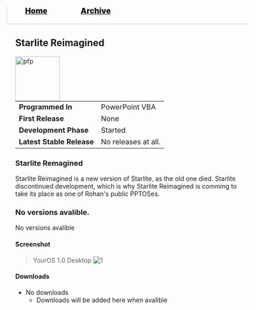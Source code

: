 <blockquote style="background: #0000;border-bottom: 1px solid #B2D2E1;height: 30px;margin: 0 -20px 20px;padding: 0px 20px 9px 40px;">
  <p style=""><a href="https://hexa-one.github.io/pptos-wiki/" style="font-size: 17px;font-weight: 900;font-style: normal;text-shadow: rgba(255,255,255,0.9) 0 1px 0;">Home</a>&nbsp;&nbsp;&nbsp;&nbsp;&nbsp;&nbsp;&nbsp;&nbsp;&nbsp;&nbsp;&nbsp;&nbsp;&nbsp;&nbsp;&nbsp;&nbsp;&nbsp;&nbsp;
    <a href="https://hexa-one.github.io/pptos-wiki/archive/" style="font-size: 17px;font-weight: 900;font-style: normal;text-shadow: rgba(255,255,255,0.9) 0 1px 0;">Archive</a>
  </p>
</blockquote>

## Starlite Reimagined

<a>
  <img align="left" height="100" alt="pfp" src="https://i.pinimg.com/474x/80/53/27/805327d9477b489e732e0b0247b7f73f.jpg" />
</a>

|                           |                               |
| ------------------------- | ----------------------------- |
| **Programmed In**         | PowerPoint VBA                | 
| **First Release**         | None                          |
| **Development Phase**     | Started                       |
| **Latest Stable Release** | No releases at all.           |

### Starlite Remagined

Starlite Reimagined is a new version of Starlite, as the old one died. Starlite discontinued development, which is why Starlite Reimagined is comming
to take its place as one of Rohan's public PPTOSes.

### No versions avalible.

No versions avalible


#### Screenshot

> YourOS 1.0 Desktop
![1](https://cdn.discordapp.com/attachments/893856086828941312/905148498167607346/unknown.png)


#### Downloads

- No downloads
    - Downloads will be added here when avalible


<body style="background-image: url(https://raw.githubusercontent.com/hexa-one/pptos-wiki/gh-pages/assets/background/background.png);background-repeat: no-repeat;background-attachment: fixed;background-size: cover;">
